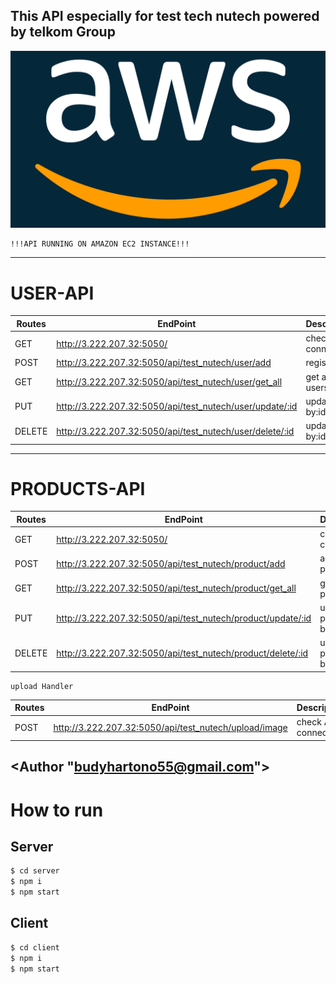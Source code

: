 ## This API especially for test tech nutech powered by telkom Group

![Amazon Web Services, Inc.](/server/public/images/amazon-dash.png)

```
!!!API RUNNING ON AMAZON EC2 INSTANCE!!!
```

---

# USER-API

| Routes | EndPoint                                                 | Description          |
| ------ | -------------------------------------------------------- | -------------------- |
| GET    | http://3.222.207.32:5050/                                | check API connection |
| POST   | http://3.222.207.32:5050/api/test_nutech/user/add        | register             |
| GET    | http://3.222.207.32:5050/api/test_nutech/user/get_all    | get all users        |
| PUT    | http://3.222.207.32:5050/api/test_nutech/user/update/:id | update user by:id    |
| DELETE | http://3.222.207.32:5050/api/test_nutech/user/delete/:id | update user by:id    |

---

# PRODUCTS-API

| Routes | EndPoint                                                    | Description          |
| ------ | ----------------------------------------------------------- | -------------------- |
| GET    | http://3.222.207.32:5050/                                   | check API connection |
| POST   | http://3.222.207.32:5050/api/test_nutech/product/add        | add product          |
| GET    | http://3.222.207.32:5050/api/test_nutech/product/get_all    | get all products     |
| PUT    | http://3.222.207.32:5050/api/test_nutech/product/update/:id | update product by:id |
| DELETE | http://3.222.207.32:5050/api/test_nutech/product/delete/:id | update product by:id |

```
upload Handler
```

| Routes | EndPoint                                              | Description          |
| ------ | ----------------------------------------------------- | -------------------- |
| POST   | http://3.222.207.32:5050/api/test_nutech/upload/image | check API connection |

## <Author "budyhartono55@gmail.com">

# How to run

## Server

```bash
$ cd server
$ npm i
$ npm start
```

## Client

```bash
$ cd client
$ npm i
$ npm start
```
